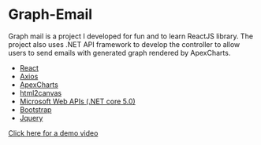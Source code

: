 # Graph-Email

Graph mail is a project I developed for fun and to learn ReactJS library. The project also uses .NET API framework to develop the controller to allow users to send emails with generated graph rendered by ApexCharts.

<ul><li><a href="https://reactjs.org/" target="_blank" rel="noreferrer">React</a></li><li><a href="https://axios-http.com/docs/intro" target="_blank" rel="noreferrer">Axios</a></li><li><a href="https://apexcharts.com/" target="_blank" rel="noreferrer">ApexCharts</a></li><li><a href="https://html2canvas.hertzen.com/" target="_blank" rel="noreferrer">html2canvas</a></li><li><a href="https://dotnet.microsoft.com/apps/aspnet/apis" target="_blank" rel="noreferrer">Microsoft Web APIs (.NET core 5.0)</a></li><li><a href="https://getbootstrap.com/" target="_blank" rel="noreferrer">Bootstrap</a></li><li><a href="https://jquery.com/" target="_blank" rel="noreferrer">Jquery</a></li></ul>

<a href="https://drive.google.com/file/d/1B8NfW44Jrpj3_hbhmInPJBh0PiLyfKvK/view?usp=sharing" rel="noreferrer" target="_blank">Click here for a demo video</a>
